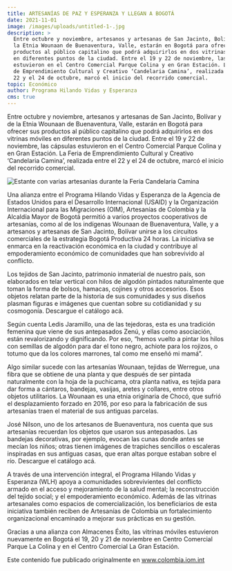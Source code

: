 ```yaml
---
title: ARTESANÍAS DE PAZ Y ESPERANZA Y LLEGAN A BOGOTÁ
date: 2021-11-01
image: /images/uploads/untitled-1-.jpg
description: >
  Entre octubre y noviembre, artesanos y artesanas de San Jacinto, Bolívar y de
  la Etnia Wounaan de Buenaventura, Valle, estarán en Bogotá para ofrecer sus
  productos al público capitalino que podrá adquirirlos en dos vitrinas móviles
  en diferentes puntos de la ciudad. Entre el 19 y 22 de noviembre, las cápsulas
  estuvieron en el Centro Comercial Parque Colina y en Gran Estación. La Feria
  de Emprendimiento Cultural y Creativo ‘Candelaria Camina’, realizada entre el
  22 y el 24 de octubre, marcó el inicio del recorrido comercial.
topic: Económico
author: Programa Hilando Vidas y Esperanza
cms: true
---
```

Entre octubre y noviembre, artesanos y artesanas de San Jacinto, Bolívar y de la Etnia Wounaan de Buenaventura, Valle, estarán en Bogotá para ofrecer sus productos al público capitalino que podrá adquirirlos en dos vitrinas móviles en diferentes puntos de la ciudad. Entre el 19 y 22 de noviembre, las cápsulas estuvieron en el Centro Comercial Parque Colina y en Gran Estación. La Feria de Emprendimiento Cultural y Creativo ‘Candelaria Camina’, realizada entre el 22 y el 24 de octubre, marcó el inicio del recorrido comercial.

![Estante con varias artesanias durante la Feria Candelaria Camina](https://lh5.googleusercontent.com/KwZNax8x1HpzIh6-ccG6Sz_2uizVEeA4KQoil9ZVmR4fc4K6Z2hzMjRt9y05MNHJOzKR5D88Sw2l2Eh2ihY5IbYIXNTCRx9TCMXaNTymqWRl2q0MnJtZ-BXvh5kbtxy5xFxzgAjz "Estante con varias artesanias durante la Feria Candelaria Camina")

Una alianza entre el Programa Hilando Vidas y Esperanza de la Agencia de Estados Unidos para el Desarrollo Internacional (USAID) y la Organización Internacional para las Migraciones (OIM), Artesanías de Colombia y la Alcaldía Mayor de Bogotá permitió a varios proyectos cooperativos de artesanías, como al de los indígenas Wounaan de Buenaventura, Valle, y a artesanos y artesanas de San Jacinto, Bolívar unirse a los circuitos comerciales de la estrategia Bogotá Productiva 24 horas. La iniciativa se enmarca en la reactivación económica en la ciudad y contribuye al empoderamiento económico de comunidades que han sobrevivido al conflicto.

Los tejidos de San Jacinto, patrimonio inmaterial de nuestro país, son elaborados en telar vertical con hilos de algodón pintados naturalmente que toman la forma de bolsos, hamacas, cojines y otros accesorios. Esos objetos relatan parte de la historia de sus comunidades y sus diseños plasman figuras e imágenes que cuentan sobre su cotidianidad y su cosmogonía. Descargue el catálogo acá.

Según cuenta Ledis Jaramillo, una de las tejedoras, esta es una tradición femenina que viene de sus antepasados Zenú, y ellas como asociación, están revalorizando y dignificando. Por eso, “hemos vuelto a pintar los hilos con semillas de algodón para dar el tono negro, achiote para los rojizos, o totumo que da los colores marrones, tal como me enseñó mi mamá”.

Algo similar sucede con las artesanías Wounaan, tejidas de Werregue, una fibra que se obtiene de una planta y que después de ser pintada naturalmente con la hoja de la puchicama, otra planta nativa, es tejida para dar forma a cántaros, bandejas, vasijas, aretes y collares, entre otros objetos utilitarios. La Wounaan es una etnia originaria de Chocó, que sufrió el desplazamiento forzado en 2016, por eso para la fabricación de sus artesanías traen el material de sus antiguas parcelas.

José Nilson, uno de los artesanos de Buenaventura, nos cuenta que sus artesanías recuerdan los objetos que usaron sus antepasados. Las bandejas decorativas, por ejemplo, evocan las cunas donde antes se mecían los niños; otras tienen imágenes de trapiches sencillos o escaleras inspiradas en sus antiguas casas, que eran altas porque estaban sobre el río. Descargue el catálogo acá.

A través de una intervención integral, el Programa Hilando Vidas y Esperanza (WLH) apoya a comunidades sobrevivientes del conflicto armado en el acceso y mejoramiento de la salud mental; la reconstrucción del tejido social; y el empoderamiento económico. Además de las vitrinas artesanales como espacios de comercialización, los beneficiarios de esta iniciativa también reciben de Artesanías de Colombia un fortalecimiento organizacional encaminado a mejorar sus prácticas en su gestión.

Gracias a una alianza con Almacenes Éxito, las vitrinas móviles estuvieron nuevamente en Bogotá el 19, 20 y 21 de noviembre en Centro Comercial Parque La Colina y en el Centro Comercial La Gran Estación.

Este contenido fue publicado originalmente en www.colombia.iom.int